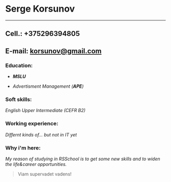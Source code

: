 # Serge Korsunov
***
## Cell.: +375296394805
## E-mail: korsunov@gmail.com 

### **Education**: 
* _**MSLU**_

* _Advertisment Management (**APE**)_
### **Soft skills:**
_English Upper Intermediate (CEFR B2)_

### **Working experience:**
*Differnt kinds of... but not in IT yet*

### **Why i'm here:**
 _My reason of studying in RSSchool is to get some new skills and to widen the life&career opportunities._
 >Viam supervadet vadens!
